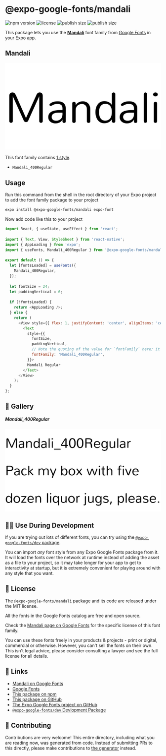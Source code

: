 # @expo-google-fonts/mandali

![npm version](https://flat.badgen.net/npm/v/@expo-google-fonts/mandali)
![license](https://flat.badgen.net/github/license/expo/google-fonts)
![publish size](https://flat.badgen.net/packagephobia/install/@expo-google-fonts/mandali)
![publish size](https://flat.badgen.net/packagephobia/publish/@expo-google-fonts/mandali)

This package lets you use the [**Mandali**](https://fonts.google.com/specimen/Mandali) font family from [Google Fonts](https://fonts.google.com/) in your Expo app.

## Mandali

![Mandali](./font-family.png)

This font family contains [1 style](#-gallery).

- `Mandali_400Regular`

## Usage

Run this command from the shell in the root directory of your Expo project to add the font family package to your project
```sh
expo install @expo-google-fonts/mandali expo-font
```

Now add code like this to your project
```js
import React, { useState, useEffect } from 'react';

import { Text, View, StyleSheet } from 'react-native';
import { AppLoading } from 'expo';
import { useFonts, Mandali_400Regular } from '@expo-google-fonts/mandali';

export default () => {
  let [fontsLoaded] = useFonts({
    Mandali_400Regular,
  });

  let fontSize = 24;
  let paddingVertical = 6;

  if (!fontsLoaded) {
    return <AppLoading />;
  } else {
    return (
      <View style={{ flex: 1, justifyContent: 'center', alignItems: 'center' }}>
        <Text
          style={{
            fontSize,
            paddingVertical,
            // Note the quoting of the value for `fontFamily` here; it expects a string!
            fontFamily: 'Mandali_400Regular',
          }}>
          Mandali Regular
        </Text>
      </View>
    );
  }
};

```

## 🔡 Gallery

##### Mandali_400Regular
![Mandali_400Regular](./Mandali_400Regular.ttf.png)


## 👩‍💻 Use During Development

If you are trying out lots of different fonts, you can try using the [`@expo-google-fonts/dev` package](https://github.com/expo/google-fonts/tree/master/font-packages/dev#readme).

You can import *any* font style from any Expo Google Fonts package from it. It will load the fonts
over the network at runtime instead of adding the asset as a file to your project, so it may take longer
for your app to get to interactivity at startup, but it is extremely convenient
for playing around with any style that you want.

## 📖 License

The `@expo-google-fonts/mandali` package and its code are released under the MIT license.

All the fonts in the Google Fonts catalog are free and open source.

Check the [Mandali page on Google Fonts](https://fonts.google.com/specimen/Mandali) for the specific license of this font family.

You can use these fonts freely in your products & projects - print or digital, commercial or otherwise. However, you can't sell the fonts on their own. This isn't legal advice, please consider consulting a lawyer and see the full license for all details.

## 🔗 Links

- [Mandali on Google Fonts](https://fonts.google.com/specimen/Mandali)
- [Google Fonts](https://fonts.google.com/)
- [This package on npm](https://www.npmjs.com/package/@expo-google-fonts/mandali)
- [This package on GitHub](https://github.com/expo/google-fonts/tree/master/font-packages/mandali)
- [The Expo Google Fonts project on GitHub](https://github.com/expo/google-fonts)
- [`@expo-google-fonts/dev` Devlopment Package](https://github.com/expo/google-fonts/tree/master/font-packages/dev)

## 🤝 Contributing

Contributions are very welcome! This entire directory, including what you are reading now, was generated from code. Instead of submitting PRs to this directly, please make contributions to [the generator](https://github.com/expo/google-fonts/tree/master/packages/generator) instead.
